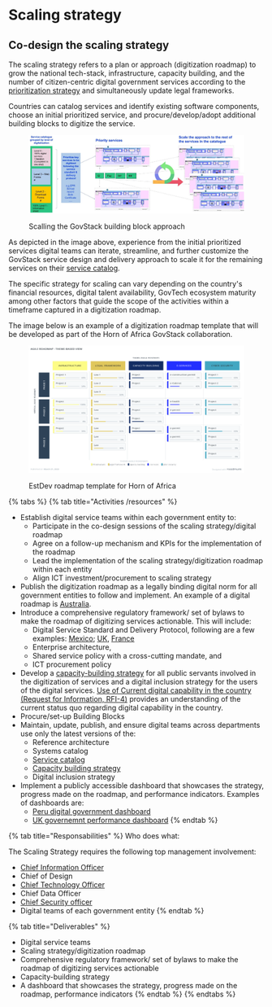 # Scaling strategy

## &#x20;Co-design the scaling strategy

The scaling strategy refers to a plan or approach (digitization roadmap) to grow the national tech-stack, infrastructure, capacity building, and the number of citizen-centric digital government services according to the [prioritization strategy](https://app.gitbook.com/o/pxmRWOPoaU8fUAbbcrus/s/4D3oEcPGpYoKnwkQmCzJ/\~/changes/501/govstack-implementation-playbook/adopt-govstack/copy-of-service-prioritization) and simultaneously update legal frameworks.

Countries can catalog services and identify existing software components, choose an initial prioritized service, and procure/develop/adopt additional building blocks to digitize the service.&#x20;

<figure><img src="../.gitbook/assets/Kenya HoA Kick Off Workshop Nov 2022 - Mombasa  (1).jpg" alt=""><figcaption><p>Scalling the GovStack building block approach</p></figcaption></figure>

As depicted in the image above, experience from the initial prioritized services digital teams can iterate, streamline, and further customize the GovStack service design and delivery approach to scale it for the remaining services on their [service catalog](https://app.gitbook.com/o/pxmRWOPoaU8fUAbbcrus/s/4D3oEcPGpYoKnwkQmCzJ/\~/changes/501/govstack-implementation-playbook/adopt-govstack/service-catalog).

The specific strategy for scaling can vary depending on the country's financial resources, digital talent availability, GovTech ecosystem maturity among other factors that guide the scope of the activities within a timeframe captured in a digitization roadmap.&#x20;

The image below is an example of a digitization roadmap template that will be developed as part of the Horn of Africa GovStack collaboration. &#x20;

<figure><img src="../.gitbook/assets/Roadmap Estdev.png" alt=""><figcaption><p>EstDev roadmap template for Horn of Africa </p></figcaption></figure>

{% tabs %}
{% tab title="Activities /resources" %}
* Establish digital service teams within each government entity to:
  * Participate in the co-design sessions of the scaling strategy/digital roadmap
  * Agree on a follow-up mechanism and KPIs for the implementation of the roadmap
  * Lead the implementation of the scaling strategy/digitization roadmap within each entity
  * Align ICT investment/procurement to scaling strategy
* Publish the digitization roadmap as a legally binding digital norm for all government entities to follow and implement. An example of a digital roadmap is [Australia](https://www.dta.gov.au/sites/default/files/2021-12/Digital%20Government%20Strategy\_web-ready\_FA.pdf).
* Introduce a comprehensive regulatory framework/ set of bylaws to make the roadmap of digitizing services actionable. This will include:
  * Digital Service Standard and Delivery Protocol, following are a few examples: [Mexico](http://127.0.0.1:5000/o/pxmRWOPoaU8fUAbbcrus/s/zdXe8NbIMZIv5sydPBf6/); [UK](https://www.gov.uk/service-manual), [France](https://www.systeme-de-design.gouv.fr/)
  * Enterprise architecture,&#x20;
  * Shared service policy with a cross-cutting mandate, and
  * ICT procurement policy
* Develop a [capacity-building strategy](learning-and-exchange/capacity-building/framework.md) for all public servants involved in the digitization of services and a digital inclusion strategy for the users of the digital services. [Use of Current digital capability in the country (Request for Information, RFI-4)](https://govstack.gitbook.io/implementation-playbook/guide-de-mise-en-oeuvre-de-govstack/apprentissage-et-echange/artefacts#current-digital-capability-in-country-request-for-information-rfi-4) provides an understanding of the current status quo regarding digital capability in the country.
* Procure/set-up Building Blocks
* Maintain, update, publish, and ensure digital teams across departments use only the latest versions of the:
  * Reference architecture
  * Systems catalog
  * [Service catalog](https://app.gitbook.com/o/pxmRWOPoaU8fUAbbcrus/s/4D3oEcPGpYoKnwkQmCzJ/\~/changes/501/govstack-implementation-playbook/adopt-govstack/service-catalog)
  * [Capacity building strategy](learning-and-exchange/capacity-building/framework.md)
  * Digital inclusion strategy
* Implement a publicly accessible dashboard that showcases the strategy, progress made on the roadmap, and performance indicators. Examples of dashboards are:
  * [Peru digital government dashboard](https://indicadores.digital.gob.pe/)
  * [UK governemnt performance dashboard](https://webarchive.nationalarchives.gov.uk/ukgwa/20210315084926/https://www.gov.uk/performance)
{% endtab %}

{% tab title="Responsabilities" %}
Who does what:

The Scaling Strategy requires the following top management involvement:

* [Chief Information Officer](https://govstack.gitbook.io/implementation-playbook/govstack-implementation-playbook/annex/govstack-user-profiles-taxonomy#chief-information-officer)
* Chief of Design
* [Chief Technology Officer](https://govstack.gitbook.io/implementation-playbook/govstack-implementation-playbook/annex/govstack-user-profiles-taxonomy#chief-technology-officer)
* Chief Data Officer
* [Chief Security officer](https://govstack.gitbook.io/implementation-playbook/govstack-implementation-playbook/annex/govstack-user-profiles-taxonomy#chief-security-information-officer-ciso)
* Digital teams of each government entity
{% endtab %}

{% tab title="Deliverables" %}
* Digital service teams
* Scaling strategy/digitization roadmap
* Comprehensive regulatory framework/ set of bylaws to make the roadmap of digitizing services actionable
* Capacity-building strategy
* A dashboard that showcases the strategy, progress made on the roadmap, performance indicators
{% endtab %}
{% endtabs %}
